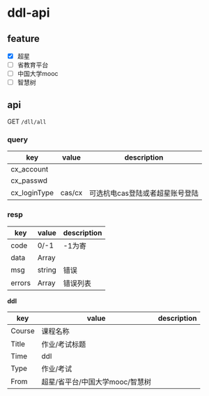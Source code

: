 # ddl-api

## feature

- [x] 超星
- [ ] 省教育平台
- [ ] 中国大学mooc
- [ ] 智慧树

## api

GET `/dll/all`

### query

| key          | value  | description       |
|--------------|--------|-------------------|
| cx_account   |        |                   |
| cx_passwd    |        |                   |
| cx_loginType | cas/cx | 可选杭电cas登陆或者超星账号登陆 |

### resp

| key    | value         | description |
|--------|---------------|-------------|
| code   | 0/-1          | -1为寄        |
| data   | Array<ddl>    |             |
| msg    | string        | 错误          |
| errors | Array<string> | 错误列表        |

**ddl**

| key    | value               | description |
|--------|---------------------|-------------|
| Course | 课程名称                |             |
| Title  | 作业/考试标题             |             |
| Time   | ddl                 |             |
| Type   | 作业/考试               |             |
| From   | 超星/省平台/中国大学mooc/智慧树 |             |
